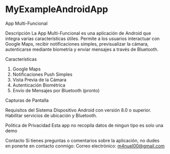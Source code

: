# MyExampleAndroidApp

App Multi-Funcional

Descripción
La App Multi-Funcional es una aplicación de Android que integra varias características útiles. Permite a los usuarios interactuar con Google Maps, recibir notificaciones simples, previsualizar la cámara, autenticarse mediante biometría y enviar mensajes a través de Bluetooth.

Características
1. Google Maps
2. Notificaciones Push Simples
3. Vista Previa de la Cámara
4. Autenticación Biométrica
5. Envío de Mensajes por Bluetooth (pronto)

Capturas de Pantalla

Requisitos del Sistema
Dispositivo Android con versión 8.0 o superior.
Habilitar servicios de ubicación y Bluetooth.

Politica de Privacidad
Esta app no recopila datos de ningun tipo es solo una demo

Contacto
Si tienes preguntas o comentarios sobre la aplicación, no dudes en ponerte en contacto conmigo:
Correo electrónico: m4nuel00@gmail.com
